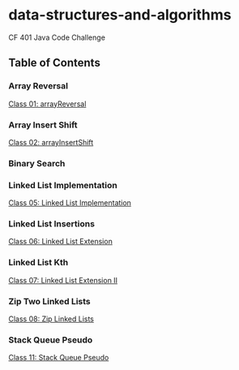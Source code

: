 # data-structures-and-algorithms

CF 401 Java Code Challenge

## Table of Contents

### Array Reversal
[Class 01: arrayReversal](https://canvas.instructure.com/courses/7139363/assignments/38486996?module_item_id=88052948)

### Array Insert Shift
[Class 02: arrayInsertShift]()

### Binary Search
[]()

### Linked List Implementation
[Class 05: Linked List Implementation](https://canvas.instructure.com/courses/7139363/assignments/38487000?module_item_id=88052966)

### Linked List Insertions
[Class 06: Linked List Extension](https://canvas.instructure.com/courses/7139363/assignments/38487001?module_item_id=88052970)

### Linked List Kth
[Class 07: Linked List Extension II](https://canvas.instructure.com/courses/7139363/assignments/38487002?module_item_id=88052974)

### Zip Two Linked Lists
[Class 08: Zip Linked Lists](https://canvas.instructure.com/courses/7139363/assignments/38487003?module_item_id=88052978)

###

###

### Stack Queue Pseudo
[Class 11: Stack Queue Pseudo](https://canvas.instructure.com/courses/7139363/assignments/38487007?module_item_id=88052992)


